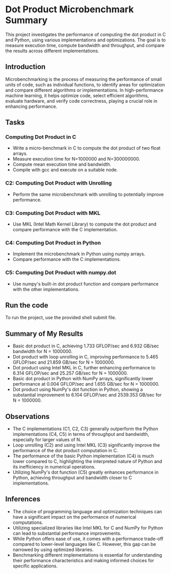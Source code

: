 # Dot Product Microbenchmark Summary

This project investigates the performance of computing the dot product in C and Python, using various implementations and optimizations. The goal is to measure execution time, compute bandwidth and throughput, and compare the results across different implementations.

## Introduction

Microbenchmarking is the process of measuring the performance of small units of code, such as individual functions, to identify areas for optimization and compare different algorithms or implementations. In high-performance machine learning, it helps optimize code, select efficient algorithms, evaluate hardware, and verify code correctness, playing a crucial role in enhancing performance.

## Tasks

### Computing Dot Product in C

- Write a micro-benchmark in C to compute the dot product of two float arrays.
- Measure execution time for N=1000000 and N=300000000.
- Compute mean execution time and bandwidth.
- Compile with gcc and execute on a suitable node.

### C2: Computing Dot Product with Unrolling

- Perform the same microbenchmark with unrolling to potentially improve performance.

### C3: Computing Dot Product with MKL

- Use MKL (Intel Math Kernel Library) to compute the dot product and compare performance with the C implementation.

### C4: Computing Dot Product in Python

- Implement the microbenchmark in Python using numpy arrays.
- Compare performance with the C implementations.

### C5: Computing Dot Product with numpy.dot

- Use numpy's built-in dot product function and compare performance with the other implementations.

## Run the code

To run the project, use the provided shell submit file.

## Summary of My Results
- Basic dot product in C, achieving 1.733 GFLOP/sec and 6.932 GB/sec bandwidth for N = 1000000.
- Dot product with loop unrolling in C, improving performance to 5.465 GFLOP/sec and 21.859 GB/sec for N = 1000000.
- Dot product using Intel MKL in C, further enhancing performance to 6.314 GFLOP/sec and 25.257 GB/sec for N = 1000000.
- Basic dot product in Python with NumPy arrays, significantly lower performance at 0.004 GFLOP/sec and 1.655 GB/sec for N = 1000000.
- Dot product using NumPy's dot function in Python, showing a substantial improvement to 6.104 GFLOP/sec and 2539.353 GB/sec for N = 1000000.

## Observations
- The C implementations (C1, C2, C3) generally outperform the Python implementations (C4, C5) in terms of throughput and bandwidth, especially for larger values of N.
- Loop unrolling (C2) and using Intel MKL (C3) significantly improve the performance of the dot product computation in C.
- The performance of the basic Python implementation (C4) is much lower compared to C, highlighting the interpreted nature of Python and its inefficiency in numerical operations.
- Utilizing NumPy's dot function (C5) greatly enhances performance in Python, achieving throughput and bandwidth closer to C implementations.

## Inferences
- The choice of programming language and optimization techniques can have a significant impact on the performance of numerical computations.
- Utilizing specialized libraries like Intel MKL for C and NumPy for Python can lead to substantial performance improvements.
- While Python offers ease of use, it comes with a performance trade-off compared to lower-level languages like C. However, this gap can be narrowed by using optimized libraries.
- Benchmarking different implementations is essential for understanding their performance characteristics and making informed choices for specific applications.
